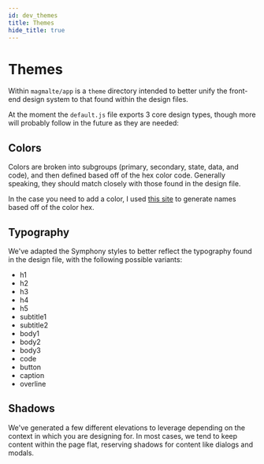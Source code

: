 ```yaml
---
id: dev_themes
title: Themes
hide_title: true
---
```


# Themes

Within `magmalte/app` is a `theme` directory intended to better unify the front-end design system to that found within the design files.

At the moment the `default.js` file exports 3 core design types, though more will probably follow in the future as they are needed:

## Colors

Colors are broken into subgroups (primary, secondary, state, data, and code), and then defined based off of the hex color code. Generally speaking, they should match closely with those found in the design file.

In the case you need to add a color, I used [this site](https://chir.ag/projects/name-that-color/) to generate names based off of the color hex.

## Typography

We've adapted the Symphony styles to better reflect the typography found in the design file, with the following possible variants:

- h1
- h2
- h3
- h4
- h5
- subtitle1
- subtitle2
- body1
- body2
- body3
- code
- button
- caption
- overline

## Shadows

We've generated a few different elevations to leverage depending on the context in which you are designing for. In most cases, we tend to keep content within the page flat, reserving shadows for content like dialogs and modals.
